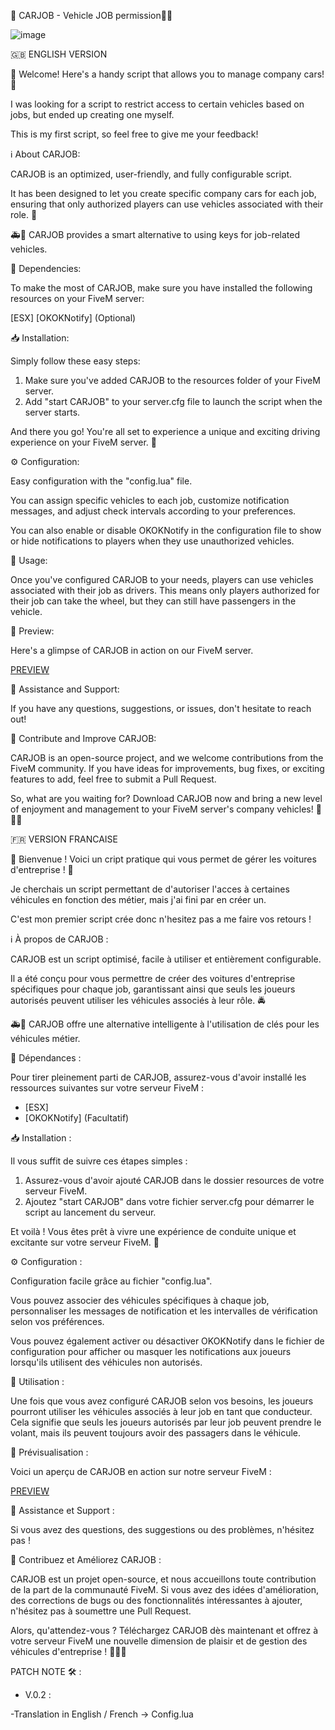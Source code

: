 🚀 CARJOB - Vehicle JOB permission🚗💨

![image](https://github.com/xB3NDO/CARJOB/assets/140925178/02c7b046-a565-4c83-aeaa-081987979ce6)


🇬🇧 ENGLISH VERSION 

👋 Welcome! Here's a handy script that allows you to manage company cars! 🎉

I was looking for a script to restrict access to certain vehicles based on jobs, but ended up creating one myself.

This is my first script, so feel free to give me your feedback!

ℹ️ About CARJOB:

CARJOB is an optimized, user-friendly, and fully configurable script.

It has been designed to let you create specific company cars for each job, ensuring that only authorized players can use vehicles associated with their role. 🚓

🚑💼 CARJOB provides a smart alternative to using keys for job-related vehicles.

🔧 Dependencies:

To make the most of CARJOB, make sure you have installed the following resources on your FiveM server:

[ESX] [OKOKNotify] (Optional)

📥 Installation:

Simply follow these easy steps:

1. Make sure you've added CARJOB to the resources folder of your FiveM server.
2. Add "start CARJOB" to your server.cfg file to launch the script when the server starts.

And there you go! You're all set to experience a unique and exciting driving experience on your FiveM server. 🚀

⚙️ Configuration:

Easy configuration with the "config.lua" file.

You can assign specific vehicles to each job, customize notification messages, and adjust check intervals according to your preferences.

You can also enable or disable OKOKNotify in the configuration file to show or hide notifications to players when they use unauthorized vehicles.

🚗 Usage:

Once you've configured CARJOB to your needs, players can use vehicles associated with their job as drivers. This means only players authorized for their job can take the wheel, but they can still have passengers in the vehicle.

👀 Preview:

Here's a glimpse of CARJOB in action on our FiveM server.

[PREVIEW](https://drive.google.com/file/d/1CxWXtK7fm2Q67f2dTrKzJ6X74xxE21gC/view)

📢 Assistance and Support:

If you have any questions, suggestions, or issues, don't hesitate to reach out!

🌟 Contribute and Improve CARJOB:

CARJOB is an open-source project, and we welcome contributions from the FiveM community. If you have ideas for improvements, bug fixes, or exciting features to add, feel free to submit a Pull Request.


So, what are you waiting for? Download CARJOB now and bring a new level of enjoyment and management to your FiveM server's company vehicles! 🚀🚗💨


🇫🇷 VERSION FRANCAISE


👋 Bienvenue ! Voici un cript pratique qui vous permet de gérer les voitures d'entreprise ! 🎉

Je cherchais un script permettant de d'autoriser l'acces à certaines véhicules en fonction des métier, mais j'ai fini par en créer un.

C'est mon premier script crée donc n'hesitez pas a me faire vos retours ! 

 ℹ️ À propos de CARJOB :

CARJOB est un script optimisé, facile à utiliser et entièrement configurable. 

Il a été conçu pour vous permettre de créer des voitures d'entreprise spécifiques pour chaque job, garantissant ainsi que seuls les joueurs autorisés peuvent utiliser les véhicules associés à leur rôle. 🚔

🚑💼 CARJOB offre une alternative intelligente à l'utilisation de clés pour les véhicules métier.

🔧 Dépendances :

Pour tirer pleinement parti de CARJOB, assurez-vous d'avoir installé les ressources suivantes sur votre serveur FiveM :

* [ESX]
* [OKOKNotify]  (Facultatif) 

📥 Installation :

 Il vous suffit de suivre ces étapes simples :

1. Assurez-vous d'avoir ajouté CARJOB dans le dossier resources de votre serveur FiveM.
2. Ajoutez "start CARJOB" dans votre fichier server.cfg pour démarrer le script au lancement du serveur.

Et voilà ! Vous êtes prêt à vivre une expérience de conduite unique et excitante sur votre serveur FiveM. 🚀

⚙️ Configuration :

Configuration facile  grâce au fichier "config.lua". 

Vous pouvez associer des véhicules spécifiques à chaque job, personnaliser les messages de notification et les intervalles de vérification selon vos préférences. 

Vous pouvez également activer ou désactiver OKOKNotify dans le fichier de configuration pour afficher ou masquer les notifications aux joueurs lorsqu'ils utilisent des véhicules non autorisés.

🚗 Utilisation :

Une fois que vous avez configuré CARJOB selon vos besoins, les joueurs pourront utiliser les véhicules associés à leur job en tant que conducteur. Cela signifie que seuls les joueurs autorisés par leur job peuvent prendre le volant, mais ils peuvent toujours avoir des passagers dans le véhicule.

👀 Prévisualisation :

Voici un aperçu de CARJOB en action sur notre serveur FiveM :

[PREVIEW](https://drive.google.com/file/d/1CxWXtK7fm2Q67f2dTrKzJ6X74xxE21gC/view)

📢 Assistance et Support :

 Si vous avez des questions, des suggestions ou des problèmes, n'hésitez pas !

🌟 Contribuez et Améliorez CARJOB :

CARJOB est un projet open-source, et nous accueillons toute contribution de la part de la communauté FiveM. Si vous avez des idées d'amélioration, des corrections de bugs ou des fonctionnalités intéressantes à ajouter, n'hésitez pas à soumettre une Pull Request.

Alors, qu'attendez-vous ? Téléchargez CARJOB dès maintenant et offrez à votre serveur FiveM une nouvelle dimension de plaisir et de gestion des véhicules d'entreprise ! 🚀🚗💨



PATCH NOTE 🛠️ : 
-  V.0.2 :
  
-Translation in English / French -> Config.lua
